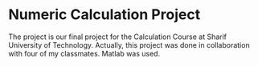 # Numeric Calculation Project
The project is our final project for the Calculation Course at Sharif University of Technology. Actually, this project was done in collaboration with four of my classmates. Matlab was used. 
